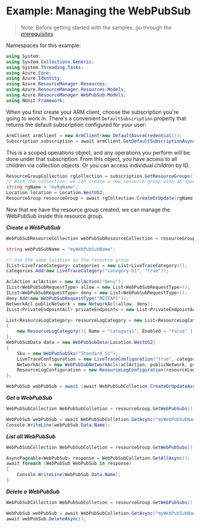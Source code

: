# Example: Managing the WebPubSub

>Note: Before getting started with the samples, go through the [prerequisites](https://github.com/Azure/azure-sdk-for-net/tree/main/sdk/resourcemanager/Azure.ResourceManager#prerequisites).

Namespaces for this example:
```C# Snippet:Manage_WebPubSub_Namespaces
using System;
using System.Collections.Generic;
using System.Threading.Tasks;
using Azure.Core;
using Azure.Identity;
using Azure.ResourceManager.Resources;
using Azure.ResourceManager.Resources.Models;
using Azure.ResourceManager.WebPubSub.Models;
using NUnit.Framework;
```

When you first create your ARM client, choose the subscription you're going to work in. There's a convenient `DefaultSubscription` property that returns the default subscription configured for your user:

```C# Snippet:Readme_DefaultSubscription
ArmClient armClient = new ArmClient(new DefaultAzureCredential());
Subscription subscription = await armClient.GetDefaultSubscriptionAsync();
```

This is a scoped operations object, and any operations you perform will be done under that subscription. From this object, you have access to all children via collection objects. Or you can access individual children by ID.

```C# Snippet:Readme_GetResourceGroupcollection
ResourceGroupCollection rgCollection = subscription.GetResourceGroups();
// With the collection, we can create a new resource group with an specific name
string rgName = "myRgName";
Location location = Location.WestUS2;
ResourceGroup resourceGroup = await rgCollection.CreateOrUpdate(rgName, new ResourceGroupData(location)).WaitForCompletionAsync();
```

Now that we have the resource group created, we can manage the WebPubSub inside this resource group.

***Create a WebPubSub***

```C# Snippet:Managing_WebPubSub_CreateWebPubSub
WebPubSubResourceCollection webPubSubResourceCollection = resourceGroup.GetWebPubSubResources();

string webPubSubName = "myWebPubSubName";

// Use the same location as the resource group
IList<LiveTraceCategory> categories = new List<LiveTraceCategory>();
categories.Add(new LiveTraceCategory("category-01", "true"));

AclAction aclAction = new AclAction("Deny");
IList<WebPubSubRequestType> allow = new List<WebPubSubRequestType>();
IList<WebPubSubRequestType> deny = new List<WebPubSubRequestType>();
deny.Add(new WebPubSubRequestType("RESTAPI"));
NetworkAcl publicNetwork = new NetworkAcl(allow, deny);
IList<PrivateEndpointAcl> privateEndpoints = new List<PrivateEndpointAcl>();

List<ResourceLogCategory> resourceLogCategory = new List<ResourceLogCategory>()
{
    new ResourceLogCategory(){ Name = "category1", Enabled = "false" }
};
WebPubSubData data = new WebPubSubData(Location.WestUS2)
{
    Sku = new WebPubSubSku("Standard_S1"),
    LiveTraceConfiguration = new LiveTraceConfiguration("true", categories),
    NetworkAcls = new WebPubSubNetworkAcls(aclAction, publicNetwork, privateEndpoints),
    ResourceLogConfiguration = new ResourceLogConfiguration(resourceLogCategory),
};

WebPubSub webPubSub = await (await WebPubSubColletion.CreateOrUpdateAsync(webPubSubName, data)).WaitForCompletionAsync();
```

***Get a WebPubSub***

```C# Snippet:Managing_WebPubSub_GetWebPubSub
WebPubSubCollection WebPubSubColletion = resourceGroup.GetWebPubSubs();

WebPubSub webPubSub = await WebPubSubColletion.GetAsync("myWebPubSubName");
Console.WriteLine(webPubSub.Data.Name);
```

***List all WebPubSub***

```C# Snippet:Managing_WebPubSub_ListAllWebPubSub
WebPubSubCollection WebPubSubColletion = resourceGroup.GetWebPubSubs();

AsyncPageable<WebPubSub> response = WebPubSubColletion.GetAllAsync();
await foreach (WebPubSub WebPubSub in response)
{
    Console.WriteLine(WebPubSub.Data.Name);
}
```

***Delete a WebPubSub***

```C# Snippet:Managing_WebPubSub_DeleteWebPubSub
WebPubSubCollection WebPubSubColletion = resourceGroup.GetWebPubSubs();

WebPubSub webPubSub = await WebPubSubColletion.GetAsync("myWebPubSubName");
await webPubSub.DeleteAsync();
```
